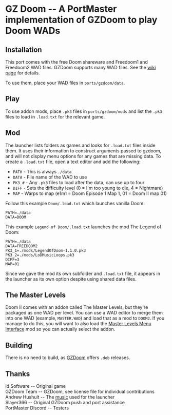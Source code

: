 # GZ Doom -- A PortMaster implementation of GZDoom to play Doom WADs

## Installation
This port comes with the free Doom shareware and Freedoom1 and Freedoom2 WAD files. GZDoom supports many WAD files. See the [wiki page](https://zdoom.org/wiki/IWAD) for details.

To use them, place your WAD files in `ports/gzdoom/data`.

## Play
To use addon mods, place `.pk3` files in `ports/gzdoom/mods` and list the `.pk3` files to load in `.load.txt` for the relevant game.

## Mod
The launcher lists folders as games and looks for `.load.txt` files inside them. It uses their information to construct arguments passed to gzdoom, and will not display menu options for any games that are missing data. To create a `.load.txt` file, open a text editor and add the following:

- `PATH` - This is always `./data`
- `DATA` - File name of the WAD to use
- `PK3_#` - Any `.pk3` files to load after the data, can use up to four
- `DIFF` - Sets the difficulty level (0 = I'm too young to die, 4 = Nightmare)
- `MAP` - Warps to map (e1m1 = Doom Episode 1 Map 1, 01 = Doom II map 01)

Follow this example `Doom/.load.txt` which launches vanilla Doom:

```
PATH=./data
DATA=DOOM

```

This example `Legend of Doom/.load.txt` launches the mod The Legend of Doom:

```
PATH=./data
DATA=FREEDOOM2
PK3_1=./mods/LegendOfDoom-1.1.0.pk3
PK3_2=./mods/LoDMusicLoops.pk3
DIFF=3
MAP=01

```

Since we gave the mod its own subfolder and `.load.txt` file, it appears in the launcher as its own option despite using shared data files.

## The Master Levels
Doom II comes with an addon called The Master Levels, but they're packaged as one WAD per level. You can use a WAD editor to merge them into one WAD (example, `MASTER.WAD`) and load that as a mod to `DOOM2`. If you manage to do this, you will want to also load the [Master Levels Menu Interface](https://www.doomworld.com/idgames/utils/frontends/zdmlmenu) mod so you can actually select the addon.

## Building
There is no need to build, as [GZDoom](https://github.com/ZDoom/gzdoom) offers `.deb` releases.

## Thanks
id Software -- Original game  
GZDoom Team -- GZDoom, see license file for individual contributions
Andrew Hushult -- The [music](https://www.youtube.com/watch?v=Yctbs7A4KHk) used for the launcher  
Slayer366 -- Original GZDoom push and port assistance  
PortMaster Discord -- Testers
